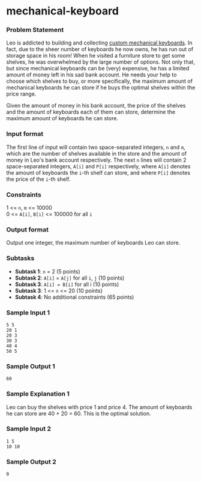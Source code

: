 # mechanical-keyboard

### Problem Statement
Leo is addicted to building and collecting [custom mechanical keyboards](https://www.reddit.com/r/mechanicalkeyboards). In fact, due to the sheer number of keyboards he now owns, he has run out of storage space in his room! When he visited a furniture store to get some shelves, he was overwhelmed by the large number of options. Not only that, but since mechanical keyboards can be (very) expensive, he has a limited amount of money left in his sad bank account. He needs your help to choose which shelves to buy, or more specifically, the maximum amount of mechanical keyboards he can store if he buys the optimal shelves within the price range.

Given the amount of money in his bank account, the price of the shelves and the amount of keyboards each of them can store, determine the maximum amount of keyboards he can store.      

### Input format
The first line of input will contain two space-separated integers, `n` and `m`, which are the number of shelves available in the store and the amount of money in Leo's bank account respectively.
The next `n` lines will contain 2 space-separated integers, `A[i]` and `P[i]` respectively, where `A[i]` denotes the amount of keyboards the `i`-th shelf can store, and where `P[i]` denotes the price of the `i`-th shelf.

### Constraints
1 <= `n`, `m` <= 10000  
0 <= `A[i]`, `B[i]` <= 100000 for all `i`

### Output format
Output one integer, the maximum number of keyboards Leo can store.

### Subtasks
- **Subtask 1**: `n` = 2  (5 points)
- **Subtask 2**: `A[i]` = `A[j]` for all `i`, `j` (10 points)
- **Subtask 3**: `A[i] = B[i]` for all i (10 points)
- **Subtask 3**: 1 <= `n` <= 20  (10 points)
- **Subtask 4**: No additional constraints  (65 points) 

### Sample Input 1
```
5 5
20 1
20 3
30 3
40 4
50 5
```
### Sample Output 1
```
60
```

### Sample Explanation 1
Leo can buy the shelves with price 1 and price 4. The amount of keyboards he can store are 40 + 20 = 60. This is the optimal solution.

### Sample Input 2
```
1 5
10 10
```

### Sample Output 2
```
0
```
